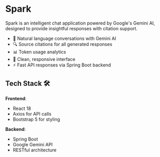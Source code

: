 # Spark
Spark is an intelligent chat application powered by Google's Gemini AI, designed to provide insightful responses with citation support.

- 💬 Natural language conversations with Gemini AI
- 🔍 Source citations for all generated responses
- 📊 Token usage analytics
- 🎨 Clean, responsive interface
- ⚡ Fast API responses via Spring Boot backend

## Tech Stack 🛠️

**Frontend**:
- React 18
- Axios for API calls
- Bootstrap 5 for styling

**Backend**:
- Spring Boot
- Google Gemini API
- RESTful architecture
